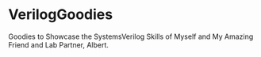 # VerilogGoodies
Goodies to Showcase the SystemsVerilog Skills of Myself and My Amazing Friend and Lab Partner, Albert.
